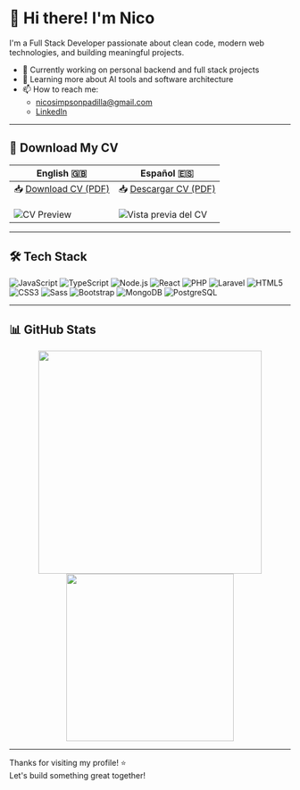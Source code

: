 # 👋 Hi there! I'm Nico

I'm a Full Stack Developer passionate about clean code, modern web technologies, and building meaningful projects.

- 🔭 Currently working on personal backend and full stack projects
- 🌱 Learning more about AI tools and software architecture
- 📫 How to reach me:
  - nicosimpsonpadilla@gmail.com
  - [LinkedIn](https://www.linkedin.com/in/nicolas-simpson-padilla/)

---

## 📄 Download My CV

| English 🇬🇧 | Español 🇪🇸 |
|------------|------------|
| 📥 [Download CV (PDF)](https://your-link-to-cv.com/your-cv-en.pdf)<br><br>![CV Preview](https://your-link-to-image.com/your-cv-en-preview.png) | 📥 [Descargar CV (PDF)](https://your-link-to-cv.com/tu-cv-es.pdf)<br><br>![Vista previa del CV](https://your-link-to-image.com/tu-cv-es-preview.png) |

---

## 🛠️ Tech Stack

![JavaScript](https://img.shields.io/badge/-JavaScript-black?style=flat-square&logo=javascript)
![TypeScript](https://img.shields.io/badge/-TypeScript-black?style=flat-square&logo=typescript)
![Node.js](https://img.shields.io/badge/-Node.js-black?style=flat-square&logo=node.js)
![React](https://img.shields.io/badge/-React-black?style=flat-square&logo=react)
![PHP](https://img.shields.io/badge/-PHP-black?style=flat-square&logo=php)
![Laravel](https://img.shields.io/badge/-Laravel-black?style=flat-square&logo=laravel)
![HTML5](https://img.shields.io/badge/-HTML5-black?style=flat-square&logo=html5)
![CSS3](https://img.shields.io/badge/-CSS3-black?style=flat-square&logo=css3)
![Sass](https://img.shields.io/badge/-Sass-black?style=flat-square&logo=sass)
![Bootstrap](https://img.shields.io/badge/-Bootstrap-black?style=flat-square&logo=bootstrap)
![MongoDB](https://img.shields.io/badge/-MongoDB-black?style=flat-square&logo=mongodb)
![PostgreSQL](https://img.shields.io/badge/-PostgreS)

---

## 📊 GitHub Stats

<p align="center">
  <img src="https://github-readme-stats.vercel.app/api?username=NicoSimpsonPadilla&show_icons=true&theme=github_dark" width="400"/>
  <img src="https://github-readme-stats.vercel.app/api/top-langs/?username=NicoSimpsonPadilla&layout=compact&theme=github_dark" width="300"/>
</p>

---

Thanks for visiting my profile! ⭐  
Let's build something great together!
